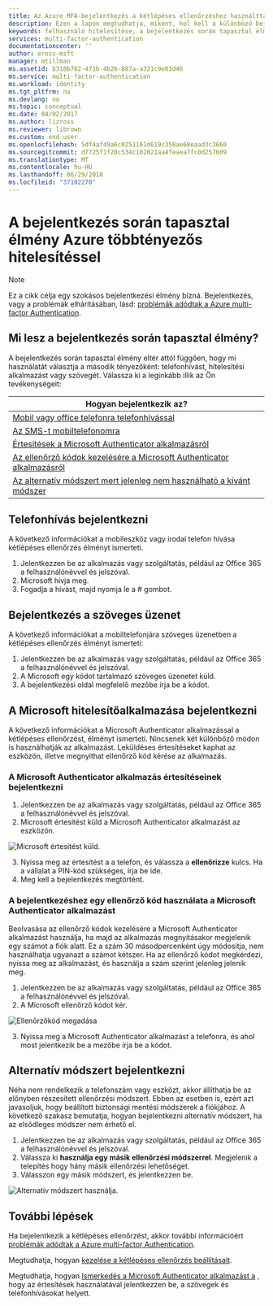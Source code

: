 ```yaml
---
title: Az Azure MFA-bejelentkezés a kétlépéses ellenőrzéshez használttal |} Microsoft Docs
description: Ezen a lapon megtudhatja, miként, hol kell a különböző bejelentkezési módszer áll rendelkezésre az Azure MFA megjelenítéséhez.
keywords: felhasználó hitelesítése, a bejelentkezés során tapasztal élmény, jelentkezzen be a mobiltelefon, bejelentkezés az irodai telefon
services: multi-factor-authentication
documentationcenter: ''
author: eross-msft
manager: mtillman
ms.assetid: b310b762-471b-4b26-887a-a321c9e81d46
ms.service: multi-factor-authentication
ms.workload: identity
ms.tgt_pltfrm: na
ms.devlang: na
ms.topic: conceptual
ms.date: 04/02/2017
ms.author: lizross
ms.reviewer: librown
ms.custom: end-user
ms.openlocfilehash: 5df4af49a6c0251161d619c358ae68eaad3c3660
ms.sourcegitcommit: d7725f1f20c534c102021aa4feaea7fc0d257609
ms.translationtype: MT
ms.contentlocale: hu-HU
ms.lasthandoff: 06/29/2018
ms.locfileid: "37102270"
---
```

# <a name="the-sign-in-experience-with-azure-multi-factor-authentication"></a>A bejelentkezés során tapasztal élmény Azure többtényezős hitelesítéssel
> [!NOTE]
> Ez a cikk célja egy szokásos bejelentkezési élmény bízná. Bejelentkezés, vagy a problémák elhárításában, lásd: [problémák adódtak a Azure multi-factor Authentication](../../../../multi-factor-authentication/end-user/multi-factor-authentication-end-user-troubleshoot.md).

## <a name="what-will-your-sign-in-experience-be"></a>Mi lesz a bejelentkezés során tapasztal élmény?
A bejelentkezés során tapasztal élmény eltér attól függően, hogy mi használatát választja a második tényezőként: telefonhívást, hitelesítési alkalmazást vagy szövegét. Válassza ki a leginkább illik az Ön tevékenységeit:

| Hogyan bejelentkezik az? |
| --- |
| [Mobil vagy office telefonra telefonhívással](#signing-in-with-a-phone-call) |
| [Az SMS-t mobiltelefonomra](#signing-in-with-a-text-message)
| [Értesítések a Microsoft Authenticator alkalmazásról](#signing-in-with-the-microsoft-authenticator-app-using-notification) |
| [Az ellenőrző kódok kezelésére a Microsoft Authenticator alkalmazásról](#signing-in-with-the-microsoft-authenticator-app-using-verification-code) |
| [Az alternatív módszert mert jelenleg nem használható a kívánt módszer](#signing-in-with-an-alternate-method) |

## <a name="signing-in-with-a-phone-call"></a>Telefonhívás bejelentkezni
A következő információkat a mobileszköz vagy irodai telefon hívása kétlépéses ellenőrzés élményt ismerteti.

1. Jelentkezzen be az alkalmazás vagy szolgáltatás, például az Office 365 a felhasználónévvel és jelszóval.  
2. Microsoft hívja meg.  
3. Fogadja a hívást, majd nyomja le a # gombot.  

## <a name="signing-in-with-a-text-message"></a>Bejelentkezés a szöveges üzenet
A következő információkat a mobiltelefonjára szöveges üzenetben a kétlépéses ellenőrzés élményt ismerteti:

1. Jelentkezzen be az alkalmazás vagy szolgáltatás, például az Office 365 a felhasználónévvel és jelszóval.
2. A Microsoft egy kódot tartalmazó szöveges üzenetet küld.
3. A bejelentkezési oldal megfelelő mezőbe írja be a kódot.

## <a name="signing-in-with-the-microsoft-authenticator-app"></a>A Microsoft hitelesítőalkalmazása bejelentkezni
A következő információkat a Microsoft Authenticator alkalmazással a kétlépéses ellenőrzést, élményt ismerteti. Nincsenek két különböző módon is használhatják az alkalmazást. Leküldéses értesítéseket kaphat az eszközön, illetve megnyithat ellenőrző kód kérése az alkalmazás.

### <a name="to-sign-in-with-a-notification-from-the-microsoft-authenticator-app"></a>A Microsoft Authenticator alkalmazás értesítéseinek bejelentkezni
1. Jelentkezzen be az alkalmazás vagy szolgáltatás, például az Office 365 a felhasználónévvel és jelszóval.
2. Microsoft értesítést küld a Microsoft Authenticator alkalmazást az eszközön.

  ![Microsoft értesítést küld.](./media/multi-factor-authentication-end-user-signin/notify.png)

3. Nyissa meg az értesítést a a telefon, és válassza a **ellenőrizze** kulcs. Ha a vállalat a PIN-kód szükséges, írja be ide.
4. Meg kell a bejelentkezés megtörtént.

### <a name="to-sign-in-using-a-verification-code-with-the-microsoft-authenticator-app"></a>A bejelentkezéshez egy ellenőrző kód használata a Microsoft Authenticator alkalmazást

Beolvasása az ellenőrző kódok kezelésére a Microsoft Authenticator alkalmazást használja, ha majd az alkalmazás megnyitásakor megjelenik egy számot a fiók alatt. Ez a szám 30 másodpercenként úgy módosítja, nem használhatja ugyanazt a számot kétszer. Ha az ellenőrző kódot megkérdezi, nyissa meg az alkalmazást, és használja a szám szerint jelenleg jelenik meg.

1. Jelentkezzen be az alkalmazás vagy szolgáltatás, például az Office 365 a felhasználónévvel és jelszóval.
2. A Microsoft ellenőrző kódot kér.

  ![Ellenőrzőkód megadása](./media/multi-factor-authentication-end-user-signin/verify3.png)

3. Nyissa meg a Microsoft Authenticator alkalmazást a telefonra, és ahol most jelentkezik be a mezőbe írja be a kódot.

## <a name="signing-in-with-an-alternate-method"></a>Alternatív módszert bejelentkezni
Néha nem rendelkezik a telefonszám vagy eszközt, akkor állíthatja be az előnyben részesített ellenőrzési módszert. Ebben az esetben is, ezért azt javasoljuk, hogy beállított biztonsági mentési módszerek a fiókjához. A következő szakasz bemutatja, hogyan bejelentkezni alternatív módszert, ha az elsődleges módszer nem érhető el.

1. Jelentkezzen be az alkalmazás vagy szolgáltatás, például az Office 365 a felhasználónévvel és jelszóval.
2. Válassza ki **használja egy másik ellenőrzési módszerrel**. Megjelenik a telepítés hogy hány másik ellenőrzési lehetőséget.
3. Válasszon egy másik módszert, és jelentkezzen be.

  ![Alternatív módszert használja.](./media/multi-factor-authentication-end-user-signin/alt.png)

## <a name="next-steps"></a>További lépések

Ha bejelentkezik a kétlépéses ellenőrzést, akkor további információért [problémák adódtak a Azure multi-factor Authentication](../../../../multi-factor-authentication/end-user/multi-factor-authentication-end-user-troubleshoot.md).

Megtudhatja, hogyan [kezelése a kétlépéses ellenőrzés beállításait](../../../../multi-factor-authentication/end-user/multi-factor-authentication-end-user-manage-settings.md).

Megtudhatja, hogyan [Ismerkedés a Microsoft Authenticator alkalmazást a](../../../../multi-factor-authentication/end-user/microsoft-authenticator-app-how-to.md) , hogy az értesítések használatával jelentkezzen be, a szövegek és telefonhívásokat helyett.
